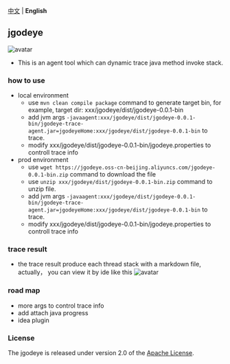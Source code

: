 [中文](README_CN.md) | **English**
## jgodeye
![avatar](https://jgodeye.oss-cn-beijing.aliyuncs.com/jgodeye.png)
- This is an agent tool which can dynamic trace java method invoke stack.
### how to use
- local environment
  - use ```mvn clean compile package``` command to generate target bin, for example, target dir: xxx/jgodeye/dist/jgodeye-0.0.1-bin
  - add jvm args ```-javaagent:xxx/jgodeye/dist/jgodeye-0.0.1-bin/jgodeye-trace-agent.jar=jgodeyeHome:xxx/jgodeye/dist/jgodeye-0.0.1-bin``` to trace.
  - modify xxx/jgodeye/dist/jgodeye-0.0.1-bin/jgodeye.properties to controll trace info 
- prod environment
  - use ```wget https://jgodeye.oss-cn-beijing.aliyuncs.com/jgodeye-0.0.1-bin.zip``` command to download the file 
  - use ```unzip xxx/jgodeye/dist/jgodeye-0.0.1-bin.zip``` command to unzip file.
  - add jvm args ```-javaagent:xxx/jgodeye/dist/jgodeye-0.0.1-bin/jgodeye-trace-agent.jar=jgodeyeHome:xxx/jgodeye/dist/jgodeye-0.0.1-bin``` to trace.
  - modify xxx/jgodeye/dist/jgodeye-0.0.1-bin/jgodeye.properties to controll trace info
### trace result
- the trace result produce each thread stack with a markdown file, actually， you can view it by ide like this
  ![avatar](https://jgodeye.oss-cn-beijing.aliyuncs.com/example.jpeg)
### road map
- more args to control trace info
- add attach java progress 
- idea plugin
### License
The jgodeye is released under version 2.0 of the [Apache License](https://www.apache.org/licenses/LICENSE-2.0).